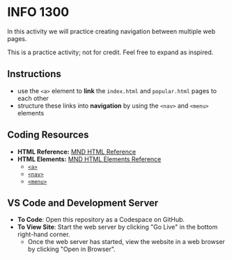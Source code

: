 # INFO 1300

In this activity we will practice creating navigation between multiple web pages.

This is a practice activity; not for credit. Feel free to expand as inspired.

## Instructions 

- use the `<a>` element to **link** the `index.html` and `popular.html` pages to each other
- structure these links into **navigation** by using the `<nav>` and `<menu>` elements

## Coding Resources

- **HTML Reference:** [MND HTML Reference](https://developer.mozilla.org/en-US/docs/Web/HTML)
- **HTML Elements:** [MND HTML Elements Reference](https://developer.mozilla.org/en-US/docs/Web/HTML/Element)
  - [`<a>`](https://developer.mozilla.org/en-US/docs/Web/HTML/Element/a)
  - [`<nav>`](https://developer.mozilla.org/en-US/docs/Web/HTML/Element/nav)
  - [`<menu>`](https://developer.mozilla.org/en-US/docs/Web/HTML/Element/menu)
  


## VS Code and Development Server

- **To Code**: Open this repository as a Codespace on GitHub.
- **To View Site**: Start the web server by clicking "Go Live" in the bottom right-hand corner.
  - Once the web server has started, view the website in a web browser by clicking "Open in Browser".
